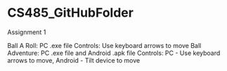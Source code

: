 # CS485_GitHubFolder

Assignment 1 

Ball A Roll:
  PC .exe file
  Controls: Use keyboard arrows to move
Ball Adventure:
  PC .exe file and Android .apk file
  Controls: PC - Use keyboard arrows to move, Android - Tilt device to move
